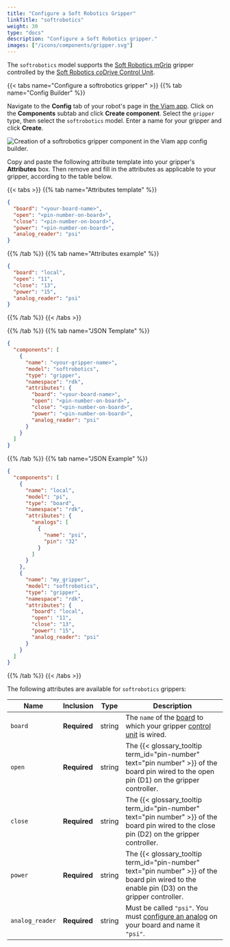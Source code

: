 ```yaml
---
title: "Configure a Soft Robotics Gripper"
linkTitle: "softrobotics"
weight: 30
type: "docs"
description: "Configure a Soft Robotics gripper."
images: ["/icons/components/gripper.svg"]
---
```


The `softrobotics` model supports the [Soft Robotics *m*Grip](https://www.softroboticsinc.com/uploads/2021/03/Soft_Robotics_ModularGripping_800129_RevD_LR.pdf) gripper controlled by the [Soft Robotics *co*Drive Control Unit](https://www.softroboticsinc.com/uploads/2020/05/Tech_Sheet_coDrive_Control_Unit_-__TS-200210_Rev_B.pdf).

{{< tabs name="Configure a softrobotics gripper" >}}
{{% tab name="Config Builder" %}}

Navigate to the **Config** tab of your robot's page in [the Viam app](https://app.viam.com).
Click on the **Components** subtab and click **Create component**.
Select the `gripper` type, then select the `softrobotics` model.
Enter a name for your gripper and click **Create**.

![Creation of a softrobotics gripper component in the Viam app config builder.](/components/gripper/softrobotics-ui-config.png)

Copy and paste the following attribute template into your gripper's **Attributes** box.
Then remove and fill in the attributes as applicable to your gripper, according to the table below.

{{< tabs >}}
{{% tab name="Attributes template" %}}

```json {class="line-numbers linkable-line-numbers"}
{
  "board": "<your-board-name>",
  "open": "<pin-number-on-board>",
  "close": "<pin-number-on-board>",
  "power": "<pin-number-on-board>",
  "analog_reader": "psi"
}
```

{{% /tab %}}
{{% tab name="Attributes example" %}}

```json {class="line-numbers linkable-line-numbers"}
{
  "board": "local",
  "open": "11",
  "close": "13",
  "power": "15",
  "analog_reader": "psi"
}
```

{{% /tab %}}
{{< /tabs >}}

{{% /tab %}}
{{% tab name="JSON Template" %}}

```json {class="line-numbers linkable-line-numbers"}
{
  "components": [
    {
      "name": "<your-gripper-name>",
      "model": "softrobotics",
      "type": "gripper",
      "namespace": "rdk",
      "attributes": {
        "board": "<your-board-name>",
        "open": "<pin-number-on-board>",
        "close": "<pin-number-on-board>",
        "power": "<pin-number-on-board>",
        "analog_reader": "psi"
      }
    }
  ]
}
```

{{% /tab %}}
{{% tab name="JSON Example" %}}

```json {class="line-numbers linkable-line-numbers"}
{
  "components": [
    {
      "name": "local",
      "model": "pi",
      "type": "board",
      "namespace": "rdk",
      "attributes": {
        "analogs": [
          {
            "name": "psi",
            "pin": "32"
          }
        ]
      }
    },
    {
      "name": "my_gripper",
      "model": "softrobotics",
      "type": "gripper",
      "namespace": "rdk",
      "attributes": {
        "board": "local",
        "open": "11",
        "close": "13",
        "power": "15",
        "analog_reader": "psi"
      }
    }
  ]
}
```

{{% /tab %}}
{{< /tabs >}}

The following attributes are available for `softrobotics` grippers:

<!-- prettier-ignore -->
| Name            | Inclusion    | Type   | Description                                                                                                                                                                                    |
| --------------- | ------------ | ------ | -------- |
| `board`         | **Required** | string | The `name` of the [board](../../board/) to which your gripper [control unit](https://www.softroboticsinc.com/uploads/2020/05/Tech_Sheet_coDrive_Control_Unit_-__TS-200210_Rev_B.pdf) is wired. |
| `open`          | **Required** | string | The {{< glossary_tooltip term_id="pin-number" text="pin number" >}} of the board pin wired to the open pin (D1) on the gripper controller.                                                     |
| `close`         | **Required** | string | The {{< glossary_tooltip term_id="pin-number" text="pin number" >}} of the board pin wired to the close pin (D2) on the gripper controller.                                                    |
| `power`         | **Required** | string | The {{< glossary_tooltip term_id="pin-number" text="pin number" >}} of the board pin wired to the enable pin (D3) on the gripper controller.                                                   |
| `analog_reader` | **Required** | string | Must be called `"psi"`. You must [configure an analog](../../board/#analogs) on your board and name it `"psi"`.                                                                                |
